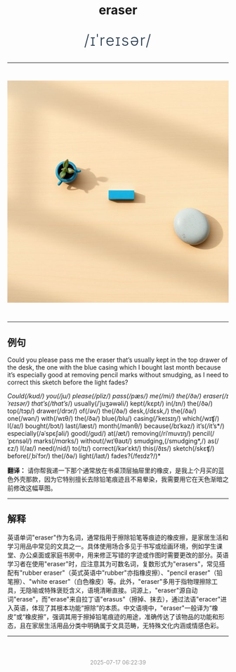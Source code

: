 <div align="center">

# eraser

<div style="margin: 30px 0;">
<h1 style="font-size: 2.5em; font-weight: 300; letter-spacing: 2px; margin: 0; color: #2c3e50;">
/ɪˈreɪsər/
</h1>
</div>

</div>

---

<div align="center" style="margin: 40px 0;">

![eraser](images/eraser.png)

</div>

---

## 例句

Could you please pass me the eraser that’s usually kept in the top drawer of the desk, the one with the blue casing which I bought last month because it’s especially good at removing pencil marks without smudging, as I need to correct this sketch before the light fades?

*Could(/kʊd/) you(/ju/) please(/pliz/) pass(/pæs/) me(/mi/) the(/ðə/) eraser(/ɪˈreɪsər/) that’s(/that’s*/) usually(/ˈjuʒəwəli/) kept(/kɛpt/) in(/ɪn/) the(/ðə/) top(/tɔp/) drawer(/drɔr/) of(/əv/) the(/ðə/) desk,(/dɛsk,/) the(/ðə/) one(/wən/) with(/wɪθ/) the(/ðə/) blue(/blu/) casing(/ˈkeɪsɪŋ/) which(/wɪʧ/) I(/aɪ/) bought(/bɔt/) last(/læst/) month(/mənθ/) because(/bɪˈkəz/) it’s(/it’s*/) especially(/əˈspɛʃəli/) good(/gʊd/) at(/æt/) removing(/riˈmuvɪŋ/) pencil(/ˈpɛnsəl/) marks(/mɑrks/) without(/wɪˈθaʊt/) smudging,(/smudging*,/) as(/ɛz/) I(/aɪ/) need(/nid/) to(/tɪ/) correct(/kərˈɛkt/) this(/ðɪs/) sketch(/skɛʧ/) before(/ˌbiˈfɔr/) the(/ðə/) light(/laɪt/) fades?(/feɪdz?/)*

**翻译：** 请你帮我递一下那个通常放在书桌顶层抽屉里的橡皮，是我上个月买的蓝色外壳那款，因为它特别擅长去除铅笔痕迹且不易晕染，我需要用它在天色渐暗之前修改这幅草图。

---

## 解释

英语单词"eraser"作为名词，通常指用于擦除铅笔等痕迹的橡皮擦，是家居生活和学习用品中常见的文具之一。具体使用场合多见于书写或绘画环境，例如学生课堂、办公桌面或家庭书房中，用来修正写错的字迹或作图时需要更改的部分。英语学习者在使用"eraser"时，应注意其为可数名词，复数形式为"erasers"，常见搭配有"rubber eraser"（英式英语中"rubber"亦指橡皮擦）、"pencil eraser"（铅笔擦）、"white eraser"（白色橡皮）等。此外，"eraser"多用于指物理擦除工具，无隐喻或特殊褒贬含义，语境清晰直接。词源上，"eraser"源自动词"erase"，而"erase"来自拉丁语"erasus"（擦掉、抹去），通过法语"eracer"进入英语，体现了其根本功能“擦除”的本质。中文语境中，"eraser"一般译为“橡皮”或“橡皮擦”，强调其用于擦掉铅笔痕迹的用途，准确传达了该物品的功能和形态，且在家居生活用品分类中明确属于文具范畴，无特殊文化内涵或情感色彩。


---

<div align="center" style="margin-top: 50px;">
<small style="color: #999; font-size: 0.9em;">2025-07-17 06:22:39</small>
</div>
